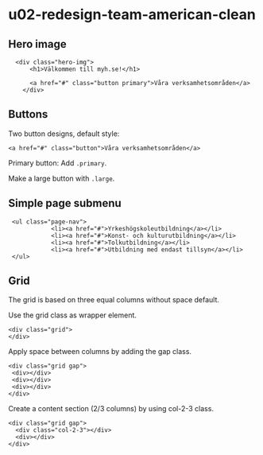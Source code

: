﻿# u02-redesign-team-american-clean

## Hero image
```
  <div class="hero-img">
      <h1>Välkommen till myh.se!</h1>

      <a href="#" class="button primary">Våra verksamhetsområden</a>
    </div>
```

## Buttons 
Two button designs, default style:
```
<a href="#" class="button">Våra verksamhetsområden</a>
```

Primary button: Add `.primary`.

Make a large button with `.large`.

## Simple page submenu
```
 <ul class="page-nav">
            <li><a href="#">Yrkeshögskoleutbildning</a></li>
            <li><a href="#">Konst- och kulturutbildning</a></li>
            <li><a href="#">Tolkutbildning</a></li>
            <li><a href="#">Utbildning med endast tillsyn</a></li>
 </ul>
```


## Grid
The grid is based on three equal columns without space default. 

Use the grid class as wrapper element.
```
<div class="grid">
</div>
```

Apply space between columns by adding the gap class.
```
<div class="grid gap">
 <div></div>
 <div></div>
 <div></div>
</div>
```

Create a content section (2/3 columns) by using col-2-3 class.
```
<div class="grid gap">
  <div class="col-2-3"></div>
  <div></div>
</div>
```
